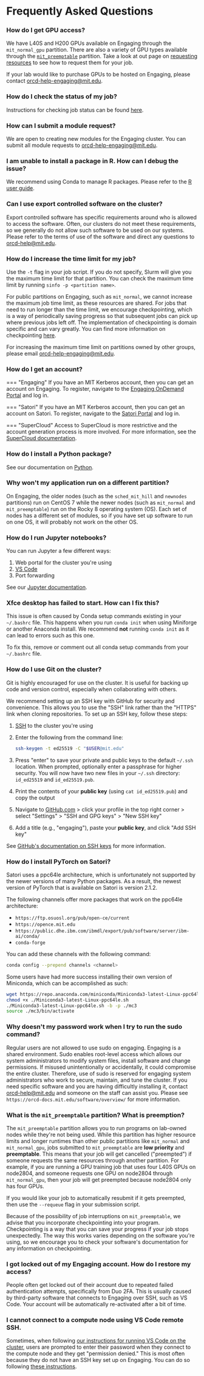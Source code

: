 # Frequently Asked Questions

### How do I get GPU access?

We have L40S and H200 GPUs available on Engaging through the `mit_normal_gpu` partition. There are also a variety of GPU types available through the [`mit_preemptable`](running-jobs/overview.md#preemptable-jobs) partition. Take a look at out page on [requesting resources](running-jobs/requesting-resources.md#gpus) to see how to request them for your job.

If your lab would like to purchase GPUs to be hosted on Engaging, please contact
<orcd-help-engaging@mit.edu>.

### How do I check the status of my job?

Instructions for checking job status can be found
[here](running-jobs/overview.md#checking-job-status).

### How can I submit a module request?

We are open to creating new modules for the Engaging cluster. You can submit all
module requests to <orcd-help-engaging@mit.edu>.

### I am unable to install a package in R. How can I debug the issue?

We recommend using Conda to manage R packages. Please refer to the
[R user guide](software/R.md).

### Can I use export controlled software on the cluster?

Export controlled software has specific requirements around who is allowed to
access the software. Often, our clusters do not meet these requirements, so
we generally do not allow such software to be used on our systems. Please refer
to the terms of use of the software and direct any questions to
<orcd-help@mit.edu>.

### How do I increase the time limit for my job?

Use the `-t` flag in your job script. If you do not specify, Slurm will give
you the maximum time limit for that partition. You can check the maximum time
limit by running `sinfo -p <partition name>`.

For public partitions on Engaging, such as `mit_normal`, we cannot increase the
maximum job time limit, as these resources are shared. For jobs that
need to run longer than the time limit, we encourage
checkpointing, which is a way of periodically saving progress so that subsequent
jobs can pick up where previous jobs left off. The implementation of checkpointing
is domain specific and can vary greatly. You can find more information on
checkpointing [here](https://rc-docs.northeastern.edu/en/latest/best-practices/checkpointing.html).

For increasing the maximum time limit on partitions owned by other groups,
please email <orcd-help-engaging@mit.edu>.

### How do I get an account?

=== "Engaging"
    If you have an MIT Kerberos account, then you can get an account on
    Engaging. To register, navigate to the [Engaging OnDemand Portal](https://engaging-ood.mit.edu/)
    and log in.

=== "Satori"
    If you have an MIT Kerberos account, then you can get an account on Satori.
    To register, navigate to the [Satori Portal](https://satori-portal.mit.edu/)
    and log in.

=== "SuperCloud"
    Access to SuperCloud is more restrictive and the account generation process
    is more involved. For more information, see the
    [SuperCloud documentation](https://mit-supercloud.github.io/supercloud-docs/requesting-account/).

### How do I install a Python package?

See our documentation on [Python](software/python.md).

### Why won't my application run on a different partition?

On Engaging, the older nodes (such as the `sched_mit_hill` and `newnodes`
partitions) run on CentOS 7 while the newer nodes (such as `mit_normal` and
`mit_preemptable`) run on the Rocky 8 operating system (OS). Each set of nodes
has a different set of modules, so if you have set up software to run on one OS,
it will probably not work on the other OS.

### How do I run Jupyter notebooks?

You can run Jupyter a few different ways:

1. Web portal for the cluster you're using
2. [VS Code](recipes/vscode.md)
3. Port forwarding

See our [Jupyter documentation](recipes/jupyter.md).

### Xfce desktop has failed to start. How can I fix this?

This issue is often caused by Conda setup commands existing in your `~/.bashrc`
file. This happens when you run `conda init` when using Miniforge or another
Anaconda install. We recommend **not** running `conda init` as it can lead to
errors such as this one.

To fix this, remove or comment out all conda setup commands from your
`~/.bashrc` file.

### How do I use Git on the cluster?

Git is highly encouraged for use on the cluster. It is useful for backing up
code and version control, especially when collaborating with others.

We recommend setting up an SSH key with GitHub for security and convenience.
This allows you to use the "SSH" link rather than the "HTTPS" link when cloning
repositories. To set up an SSH key, follow these steps:

1. [SSH](accessing-orcd/ssh-login.md) to the cluster you're using

2. Enter the following from the command line:

    ```bash
    ssh-keygen -t ed25519 -C "$USER@mit.edu"
    ```

3. Press "enter" to save your private and public keys to the default `~/.ssh`
location. When prompted, optionally enter a passphrase for higher security. You
will now have two new files in your `~/.ssh` directory: `id_ed25519` and
`id_ed25519.pub`.

4. Print the contents of your **public key** (using `cat id_ed25519.pub`) and
copy the output

5. Navigate to [GitHub.com](https://github.com) > click your profile in the top right
corner > select "Settings" > "SSH and GPG keys" > "New SSH key"

6. Add a title (e.g., "engaging"), paste your **public key**, and click "Add
SSH key"

See [GitHub's documentation on SSH keys](https://docs.github.com/en/authentication/connecting-to-github-with-ssh/generating-a-new-ssh-key-and-adding-it-to-the-ssh-agent?platform=linux) for more information.

### How do I install PyTorch on Satori?

Satori uses a ppc64le architecture, which is unfortunately not supported by the
newer versions of many Python packages. As a result, the newest version of
PyTorch that is available on Satori is version 2.1.2.

The following channels offer more packages that work on the ppc64le
architecture:

- `https://ftp.osuosl.org/pub/open-ce/current`
- `https://opence.mit.edu`
- `https://public.dhe.ibm.com/ibmdl/export/pub/software/server/ibm-ai/conda/`
- `conda-forge`

You can add these channels with the following command:

```bash
conda config --prepend channels <channel>
```

Some users have had more success installing their own version of Miniconda,
which can be accomplished as such:

```bash
wget https://repo.anaconda.com/miniconda/Miniconda3-latest-Linux-ppc64le.sh .
chmod +x ./Miniconda3-latest-Linux-ppc64le.sh
./Miniconda3-latest-Linux-ppc64le.sh -b -p ./mc3
source ./mc3/bin/activate
```

### Why doesn't my password work when I try to run the sudo command?

Regular users are not allowed to use sudo on engaging. Engaging is a shared environment. Sudo enables root-level access which allows our system administrators to modify system files, install software and change permissions. If misused unintentionally or accidentally, it could compromise the entire cluster. Therefore, use of sudo is reserved for engaging system administrators who work to secure, maintain, and tune the cluster. If you need specific software and you are having difficultly installing it, contact orcd-help@mit.edu and someone on the staff can assist you. Please see `https://orcd-docs.mit.edu/software/overview/` for more information. 

### What is the `mit_preemptable` partition? What is preemption?

The `mit_preemptable` partition allows you to run programs on lab-owned nodes while they're not being used. While this partition has higher resource limits and longer runtimes than other public partitions like `mit_normal` and `mit_normal_gpu`, jobs submitted to `mit_preemptable` are **low priority** and **preemptable**. This means that your job will get cancelled ("preempted") if someone requests the same resources through another partition. For example, if you are running a GPU training job that uses four L40S GPUs on node2804, and someone requests one GPU on node2804 through `mit_normal_gpu`, then your job will get preempted because node2804 only has four GPUs.

If you would like your job to automatically resubmit if it gets preempted, then use the `--requeue` flag in your submission script.

Because of the possibility of job interruptions on `mit_preemptable`, we advise that you incorporate checkpointing into your program. Checkpointing is a way that you can save your progress if your job stops unexpectedly. The way this works varies depending on the software you're using, so we encourage you to check your software's documentation for any information on checkpointing.

<!-- (point to running jobs overview) -->

### I got locked out of my Engaging account. How do I restore my access?

People often get locked out of their account due to repeated failed authentication attempts, specifically from Duo 2FA. This is usually caused by third-party software that connects to Engaging over SSH, such as VS Code. Your account will be automatically re-activated after a bit of time.

<!-- Connection timeout
Max reconnetion attempts -->

### I cannot connect to a compute node using VS Code remote SSH.

Sometimes, when following [our instructions for running VS Code on the cluster](recipes/vscode.md), users are prompted to enter their password when they connect to the compute node and they get "permission denied." This is most often because they do not have an SSH key set up on Engaging. You can do so following [these instructions](accessing-orcd/ssh-setup.md).
